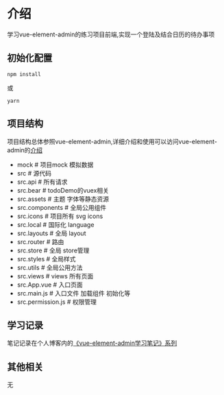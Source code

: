# 介绍
学习vue-element-admin的练习项目前端,实现一个登陆及结合日历的待办事项

## 初始化配置
```
npm install 
```
或
```
yarn
```

## 项目结构
项目结构总体参照vue-element-admin,详细介绍和使用可以访问vue-element-admin的[介绍](https://panjiachen.github.io/vue-element-admin-site/zh/)
* mock                      # 项目mock 模拟数据
* src                       # 源代码
* src.api                   # 所有请求
* src.bear                  # todoDemo的vuex相关
* src.assets                # 主题 字体等静态资源
* src.components            # 全局公用组件
* src.icons                 # 项目所有 svg icons
* src.local                 # 国际化 language
* src.layouts               # 全局 layout
* src.router                # 路由
* src.store                 # 全局 store管理
* src.styles                # 全局样式
* src.utils                 # 全局公用方法
* src.views                 # views 所有页面
* src.App.vue               # 入口页面
* src.main.js               # 入口文件 加载组件 初始化等
* src.permission.js         # 权限管理

## 学习记录
笔记记录在个人博客内的[《vue-element-admin学习笔记》系列](https://www.cnblogs.com/GYoungBean/tag/vue/)

## 其他相关
无